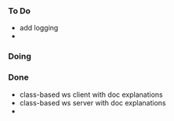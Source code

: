 

### To Do

- add logging
- 



### Doing



### Done

- class-based ws client with doc explanations
- class-based ws server with doc explanations
- 
